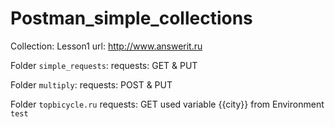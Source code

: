 # Postman_simple_collections

Collection: Lesson1
url: http://www.answerit.ru

Folder `simple_requests`:
  requests: GET & PUT  
  
Folder `multiply`:
  requests: POST & PUT
  
Folder `topbicycle.ru`
  requests: GET
  used variable {{city}} from Environment `test`
